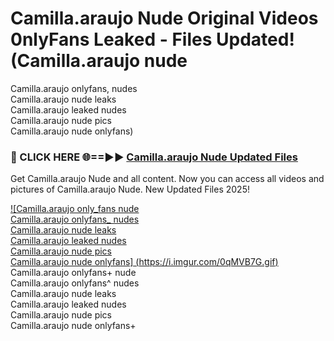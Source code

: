 # Camilla.araujo Nude Original Videos 0nlyFans Leaked - Files Updated! (Camilla.araujo nude<br>

Camilla.araujo onlyfans, nudes<br>
Camilla.araujo nude leaks<br>
Camilla.araujo leaked nudes<br>
Camilla.araujo nude pics<br>
Camilla.araujo nude onlyfans)

<h3>🔴 CLICK HERE 🌐==►► <a href="https://tinyurl.com/leaks-videos" rel="nofollow">Camilla.araujo Nude Updated Files</a></h3>

Get Camilla.araujo Nude and all content. Now you can access all videos and pictures of Camilla.araujo Nude. New Updated Files 2025!

[![Camilla.araujo only_fans nude<br>
Camilla.araujo onlyfans_ nudes<br>
Camilla.araujo nude leaks<br>
Camilla.araujo leaked nudes<br>
Camilla.araujo nude pics<br>
Camilla.araujo nude onlyfans]
(https://i.imgur.com/0qMVB7G.gif)](https://tinyurl.com/leaks-videos)
Camilla.araujo onlyfans+ nude<br>
Camilla.araujo onlyfans^ nudes<br>
Camilla.araujo nude leaks<br>
Camilla.araujo leaked nudes<br>
Camilla.araujo nude pics<br>
Camilla.araujo nude onlyfans+